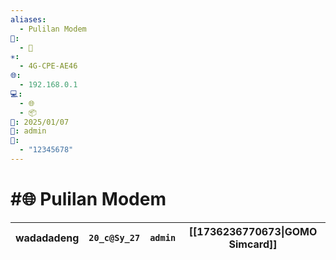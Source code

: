 ```yaml
---
aliases:
  - Pulilan Modem
📁:
  - 🔐
✳️:
  - 4G-CPE-AE46
🌐:
  - 192.168.0.1
💻:
  - 🌐
  - 📦
📅: 2025/01/07
🔐: admin
📝:
  - "12345678"
---
```

# #🌐 Pulilan Modem

| wadadadeng | `20_c@Sy_27` | `admin` | [[1736236770673\|GOMO Simcard]] |
| ---------- | ------------ | ------- | ------------------------------- |
